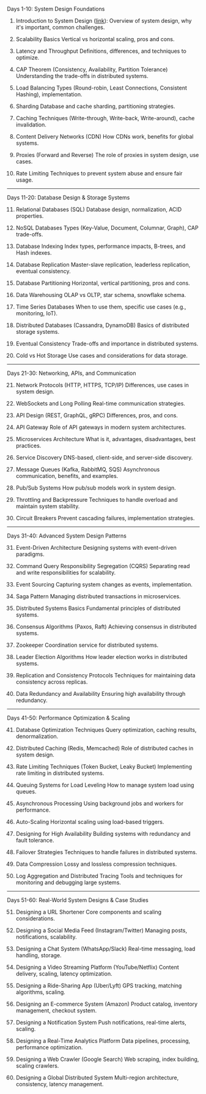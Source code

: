 Days 1-10: System Design Foundations

1.	Introduction to System Design ([link](1_introduction.md)):
	Overview of system design, why it's important, common challenges.

2.	Scalability Basics
	Vertical vs horizontal scaling, pros and cons.

3.	Latency and Throughput
	Definitions, differences, and techniques to optimize.

4.	CAP Theorem (Consistency, Availability, Partition Tolerance)
	Understanding the trade-offs in distributed systems.

5.	Load Balancing
	Types (Round-robin, Least Connections, Consistent Hashing), implementation.

6.	Sharding
	Database and cache sharding, partitioning strategies.

7.	Caching
	Techniques (Write-through, Write-back, Write-around), cache invalidation.

8.	Content Delivery Networks (CDN)
	How CDNs work, benefits for global systems.

9.	Proxies (Forward and Reverse)
	The role of proxies in system design, use cases.

10.	Rate Limiting
	Techniques to prevent system abuse and ensure fair usage.
_________________________________________________________________________________________

Days 11-20: Database Design & Storage Systems

11.	Relational Databases (SQL)
	Database design, normalization, ACID properties.

12.	NoSQL Databases
	Types (Key-Value, Document, Columnar, Graph), CAP trade-offs.

13.	Database Indexing
	Index types, performance impacts, B-trees, and Hash indexes.

14.	Database Replication
	Master-slave replication, leaderless replication, eventual consistency.

15.	Database Partitioning
	Horizontal, vertical partitioning, pros and cons.

16.	Data Warehousing
	OLAP vs OLTP, star schema, snowflake schema.

17.	Time Series Databases
	When to use them, specific use cases (e.g., monitoring, IoT).

18.	Distributed Databases (Cassandra, DynamoDB)
	Basics of distributed storage systems.

19.	Eventual Consistency
	Trade-offs and importance in distributed systems.

20.	Cold vs Hot Storage
	Use cases and considerations for data storage.
_________________________________________________________________________________

Days 21-30: Networking, APIs, and Communication

21.	Network Protocols (HTTP, HTTPS, TCP/IP)
	Differences, use cases in system design.

22.	WebSockets and Long Polling
	Real-time communication strategies.

23.	API Design (REST, GraphQL, gRPC)
	Differences, pros, and cons.

24.	API Gateway
	Role of API gateways in modern system architectures.

25.	Microservices Architecture
	What is it, advantages, disadvantages, best practices.

26.	Service Discovery
	DNS-based, client-side, and server-side discovery.

27.	Message Queues (Kafka, RabbitMQ, SQS)
	Asynchronous communication, benefits, and examples.

28.	Pub/Sub Systems
	How pub/sub models work in system design.

29.	Throttling and Backpressure
	Techniques to handle overload and maintain system stability.

30.	Circuit Breakers
	Prevent cascading failures, implementation strategies.
_________________________________________________________________________________

Days 31-40: Advanced System Design Patterns

31.	Event-Driven Architecture
	Designing systems with event-driven paradigms.

32.	Command Query Responsibility Segregation (CQRS)
	Separating read and write responsibilities for scalability.

33.	Event Sourcing
	Capturing system changes as events, implementation.

34.	Saga Pattern
	Managing distributed transactions in microservices.

35.	Distributed Systems Basics
	Fundamental principles of distributed systems.

36.	Consensus Algorithms (Paxos, Raft)
	Achieving consensus in distributed systems.

37.	Zookeeper
	Coordination service for distributed systems.

38.	Leader Election Algorithms
	How leader election works in distributed systems.

39.	Replication and Consistency Protocols
	Techniques for maintaining data consistency across replicas.

40.	Data Redundancy and Availability
	Ensuring high availability through redundancy.
________________________________________________________________________________

Days 41-50: Performance Optimization & Scaling

41.	Database Optimization Techniques
	Query optimization, caching results, denormalization.

42.	Distributed Caching (Redis, Memcached)
	Role of distributed caches in system design.

43.	Rate Limiting Techniques (Token Bucket, Leaky Bucket)
	Implementing rate limiting in distributed systems.

44.	Queuing Systems for Load Leveling
	How to manage system load using queues.

45.	Asynchronous Processing
	Using background jobs and workers for performance.

46.	Auto-Scaling
	Horizontal scaling using load-based triggers.

47.	Designing for High Availability
	Building systems with redundancy and fault tolerance.

48.	Failover Strategies
	Techniques to handle failures in distributed systems.

49.	Data Compression
	Lossy and lossless compression techniques.

50.	Log Aggregation and Distributed Tracing
	Tools and techniques for monitoring and debugging large systems.
_________________________________________________________________________

Days 51-60: Real-World System Designs & Case Studies

51.	Designing a URL Shortener
	Core components and scaling considerations.

52.	Designing a Social Media Feed (Instagram/Twitter)
	Managing posts, notifications, scalability.

53.	Designing a Chat System (WhatsApp/Slack)
	Real-time messaging, load handling, storage.

54.	Designing a Video Streaming Platform (YouTube/Netflix)
	Content delivery, scaling, latency optimization.

55.	Designing a Ride-Sharing App (Uber/Lyft)
	GPS tracking, matching algorithms, scaling.

56.	Designing an E-commerce System (Amazon)
	Product catalog, inventory management, checkout system.

57.	Designing a Notification System
	Push notifications, real-time alerts, scaling.

58.	Designing a Real-Time Analytics Platform
	Data pipelines, processing, performance optimization.

59.	Designing a Web Crawler (Google Search)
	Web scraping, index building, scaling crawlers.

60.	Designing a Global Distributed System
	Multi-region architecture, consistency, latency management.

